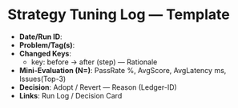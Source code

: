 # Strategy Tuning Log — Template

- **Date/Run ID**:
- **Problem/Tag(s)**:
- **Changed Keys**:
  - key: before → after (step) — Rationale
- **Mini-Evaluation (N=)**: PassRate %, AvgScore, AvgLatency ms, Issues(Top-3)
- **Decision**: Adopt / Revert — Reason (Ledger-ID)
- **Links**: Run Log / Decision Card
